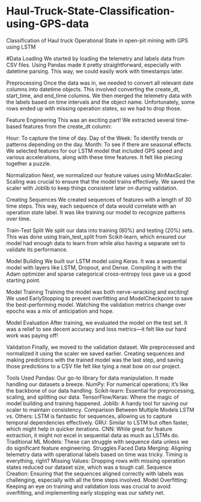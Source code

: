 # Haul-Truck-State-Classification-using-GPS-data
Classification of Haul truck Operational State in open-pit mining with GPS using LSTM


#Data Loading
We started by loading the telemetry and labels data from CSV files. Using Pandas made it pretty straightforward, especially with datetime parsing. This way, we could easily work with timestamps later.

Preprocessing
Once the data was in, we needed to convert all relevant date columns into datetime objects. This involved converting the create_dt, start_time, and end_time columns. We then merged the telemetry data with the labels based on time intervals and the object name. Unfortunately, some rows ended up with missing operation states, so we had to drop those.

Feature Engineering
This was an exciting part! We extracted several time-based features from the create_dt column:

Hour: To capture the time of day.
Day of the Week: To identify trends or patterns depending on the day.
Month: To see if there are seasonal effects.
We selected features for our LSTM model that included GPS speed and various accelerations, along with these time features. It felt like piecing together a puzzle.

Normalization
Next, we normalized our feature values using MinMaxScaler. Scaling was crucial to ensure that the model trains effectively. We saved the scaler with Joblib to keep things consistent later on during validation.

Creating Sequences
We created sequences of features with a length of 30 time steps. This way, each sequence of data would correlate with an operation state label. It was like training our model to recognize patterns over time.

Train-Test Split
We split our data into training (80%) and testing (20%) sets. This was done using train_test_split from Scikit-learn, which ensured our model had enough data to learn from while also having a separate set to validate its performance.

Model Building
We built our LSTM model using Keras. It was a sequential model with layers like LSTM, Dropout, and Dense. Compiling it with the Adam optimizer and sparse categorical cross-entropy loss gave us a good starting point.

Model Training
Training the model was both nerve-wracking and exciting! We used EarlyStopping to prevent overfitting and ModelCheckpoint to save the best-performing model. Watching the validation metrics change over epochs was a mix of anticipation and hope.

Model Evaluation
After training, we evaluated the model on the test set. It was a relief to see decent accuracy and loss metrics—it felt like our hard work was paying off!

Validation
Finally, we moved to the validation dataset. We preprocessed and normalized it using the scaler we saved earlier. Creating sequences and making predictions with the trained model was the last step, and saving those predictions to a CSV file felt like tying a neat bow on our project.

Tools Used
Pandas: Our go-to library for data manipulation. It made handling our datasets a breeze.
NumPy: For numerical operations; it’s like the backbone of our data handling.
Scikit-learn: Essential for preprocessing, scaling, and splitting our data.
TensorFlow/Keras: Where the magic of model building and training happened.
Joblib: A handy tool for saving our scaler to maintain consistency.
Comparison Between Multiple Models
LSTM vs. Others:
LSTM is fantastic for sequences, allowing us to capture temporal dependencies effectively.
GRU: Similar to LSTM but often faster, which might help in quicker iterations.
CNN: While great for feature extraction, it might not excel in sequential data as much as LSTMs do.
Traditional ML Models: These can struggle with sequence data unless we do significant feature engineering.
Struggles Faced
Data Merging: Aligning telemetry data with operational labels based on time was tricky. Timing is everything, right?
Missing Values: Dropping rows with missing operation states reduced our dataset size, which was a tough call.
Sequence Creation: Ensuring that the sequences aligned correctly with labels was challenging, especially with all the time steps involved.
Model Overfitting: Keeping an eye on training and validation loss was crucial to avoid overfitting, and implementing early stopping was our safety net.
